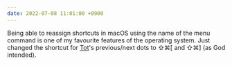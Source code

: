 ```yaml
---
date: 2022-07-08 11:01:00 +0900
---
```


Being able to reassign shortcuts in macOS using the name of the menu command is one of my favourite features of the operating system. Just changed the shortcut for [Tot](https://tot.rocks)'s previous/next dots to ⇧⌘[ and ⇧⌘] (as God intended).
